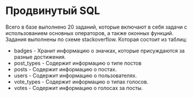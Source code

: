 # Продвинутый SQL
Всего в базе выполнено 20 заданий, которые включают в себя задачи с использованием основных операторов, а также оконных функций.
Задания выполнены по схеме stackoverflow. Которая состоит из таблиц:
* badges - Хранит информацию о значках, которые присуждаются за разные достижения.
* post_types - Содержит информацию о типе постов
* posts - Содержит информацию о постах.
* users - Содержит информацию о пользователях.
* vote_types - Содержит информацию о типах голосов.
* votes - Содержит информацию о голосах за посты.

